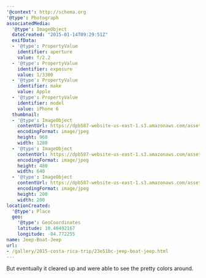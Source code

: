 ```yaml
---
'@context': http://schema.org
'@type': Photograph
associatedMedia:
  '@type': ImageObject
  dateCreated: "2015-01-14T09:29:51Z"
  exifData:
  - '@type': PropertyValue
    identifier: aperture
    value: f/2.2
  - '@type': PropertyValue
    identifier: exposure
    value: 1/3300
  - '@type': PropertyValue
    identifier: make
    value: Apple
  - '@type': PropertyValue
    identifier: model
    value: iPhone 6
  thumbnail:
  - '@type': ImageObject
    contentUrl: https://dpb587-website-us-east-1.s3.amazonaws.com/asset/gallery/2015-costa-rica-trip/23e51bc-jeep-boat-jeep~1280.jpg
    encodingFormat: image/jpeg
    height: 960
    width: 1280
  - '@type': ImageObject
    contentUrl: https://dpb587-website-us-east-1.s3.amazonaws.com/asset/gallery/2015-costa-rica-trip/23e51bc-jeep-boat-jeep~640w.jpg
    encodingFormat: image/jpeg
    height: 480
    width: 640
  - '@type': ImageObject
    contentUrl: https://dpb587-website-us-east-1.s3.amazonaws.com/asset/gallery/2015-costa-rica-trip/23e51bc-jeep-boat-jeep~200x200.jpg
    encodingFormat: image/jpeg
    height: 200
    width: 200
locationCreated:
  '@type': Place
  geo:
    '@type': GeoCoordinates
    latitude: 10.46492167
    longitude: -84.772255
name: Jeep-Boat-Jeep
url:
- /gallery/2015-costa-rica-trip/23e51bc-jeep-boat-jeep.html
---
```


But eventually it cleared up and were able to see the pretty colors around.
